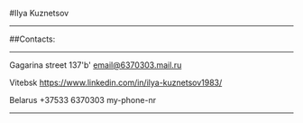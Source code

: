 #Ilya Kuznetsov

----------------



##Contacts:


- - - - - - - - - - - - - - -      - - - - - - - - - - - - - - - - - - - - - - - - - -

Gagarina street 137'b'                email@6370303.mail.ru

Vitebsk                             https://www.linkedin.com/in/ilya-kuznetsov1983/

Belarus                              +37533 6370303 my-phone-nr

- - - - - - - - - - - - - - -      - - - - - - - - - - - - - - - - - - - - - - - - - - 


